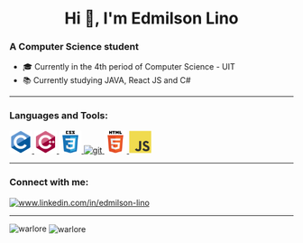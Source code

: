 <h1 align="center">Hi 👋, I'm Edmilson Lino</h1>
<h3 align="left">A Computer Science student</h3>

- 🎓 Currently in the 4th period of Computer Science - UIT
- 📚 Currently studying JAVA, React JS and C#

<hr>
<h3 align="left">Languages and Tools:</h3>
<p align="left"> <a href="https://www.cprogramming.com/" target="_blank"> <img src="https://raw.githubusercontent.com/devicons/devicon/master/icons/c/c-original.svg" alt="c" width="40" height="40"/> </a> <a href="https://www.w3schools.com/cpp/" target="_blank"> <img src="https://raw.githubusercontent.com/devicons/devicon/master/icons/cplusplus/cplusplus-original.svg" alt="cplusplus" width="40" height="40"/> </a> <a href="https://www.w3schools.com/css/" target="_blank"> <img src="https://raw.githubusercontent.com/devicons/devicon/master/icons/css3/css3-original-wordmark.svg" alt="css3" width="40" height="40"/> </a> <a href="https://git-scm.com/" target="_blank"> <img src="https://www.vectorlogo.zone/logos/git-scm/git-scm-icon.svg" alt="git" width="40" height="40"/> </a> <a href="https://www.w3.org/html/" target="_blank"> <img src="https://raw.githubusercontent.com/devicons/devicon/master/icons/html5/html5-original-wordmark.svg" alt="html5" width="40" height="40"/> </a> <a href="https://developer.mozilla.org/en-US/docs/Web/JavaScript" target="_blank"> <img src="https://raw.githubusercontent.com/devicons/devicon/master/icons/javascript/javascript-original.svg" alt="javascript" width="40" height="40"/> </a> </p>
<hr>
<h3 align="left">Connect with me:</h3>
<p align="left">
<a href="https://linkedin.com/in/www.linkedin.com/in/edmilson-lino" target="blank"><img align="center" src="https://raw.githubusercontent.com/rahuldkjain/github-profile-readme-generator/master/src/images/icons/Social/linked-in-alt.svg" alt="www.linkedin.com/in/edmilson-lino" height="30" width="40" /></a>
</p>
<hr>
<p><img align="left" src="https://github-readme-stats.vercel.app/api/top-langs?username=warlore&show_icons=true&locale=en&layout=compact" alt="warlore" /></p>

<p>&nbsp;<img align="center" src="https://github-readme-stats.vercel.app/api?username=warlore&show_icons=true&locale=en" alt="warlore" /></p>

